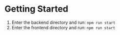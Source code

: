 # Getting Started

1. Enter the backend directory and run: `npm run start`
2. Enter the frontend directory and run: `npm run start`